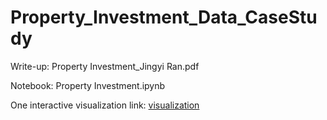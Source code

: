 # Property_Investment_Data_CaseStudy

Write-up: Property Investment_Jingyi Ran.pdf

Notebook: Property Investment.ipynb

One interactive visualization link: [visualization](/Visualization.md)
